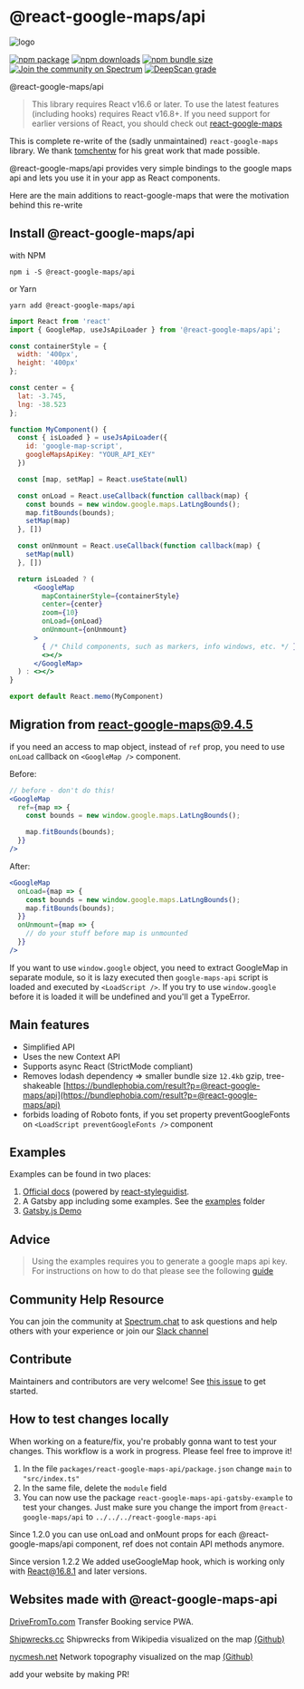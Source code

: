 # @react-google-maps/api

![logo](https://raw.githubusercontent.com/JustFly1984/react-google-maps-api/master/logo.png)

[![npm package](https://img.shields.io/npm/v/@react-google-maps/api)](https://www.npmjs.com/package/@react-google-maps/api)
[![npm downloads](https://img.shields.io/npm/dt/@react-google-maps/api)](https://www.npmjs.com/package/@react-google-maps/api)
[![npm bundle size](https://img.shields.io/bundlephobia/min/@react-google-maps/api)](https://www.npmjs.com/package/@react-google-maps/api)
[![Join the community on Spectrum](https://withspectrum.github.io/badge/badge.svg)](https://spectrum.chat/react-google-maps)
[![DeepScan grade](https://deepscan.io/api/teams/6449/projects/8455/branches/101268/badge/grade.svg)](https://deepscan.io/dashboard#view=project&tid=6449&pid=8455&bid=101268)

@react-google-maps/api

> This library requires React v16.6 or later. To use the latest features (including hooks) requires React v16.8+. If you need support for earlier versions of React, you should check out [react-google-maps](https://github.com/tomchentw/react-google-maps)

This is complete re-write of the (sadly unmaintained) `react-google-maps` library. We thank [tomchentw](https://github.com/tomchentw/) for his great work that made possible.

@react-google-maps/api provides very simple bindings to the google maps api and lets you use it in your app as React components.

Here are the main additions to react-google-maps that were the motivation behind this re-write

## Install @react-google-maps/api

with NPM

```#!/bin/bash
npm i -S @react-google-maps/api
```

or Yarn

```#!/bin/bash
yarn add @react-google-maps/api
```

```jsx
import React from 'react'
import { GoogleMap, useJsApiLoader } from '@react-google-maps/api';

const containerStyle = {
  width: '400px',
  height: '400px'
};

const center = {
  lat: -3.745,
  lng: -38.523
};

function MyComponent() {
  const { isLoaded } = useJsApiLoader({
    id: 'google-map-script',
    googleMapsApiKey: "YOUR_API_KEY"
  })

  const [map, setMap] = React.useState(null)

  const onLoad = React.useCallback(function callback(map) {
    const bounds = new window.google.maps.LatLngBounds();
    map.fitBounds(bounds);
    setMap(map)
  }, [])

  const onUnmount = React.useCallback(function callback(map) {
    setMap(null)
  }, [])

  return isLoaded ? (
      <GoogleMap
        mapContainerStyle={containerStyle}
        center={center}
        zoom={10}
        onLoad={onLoad}
        onUnmount={onUnmount}
      >
        { /* Child components, such as markers, info windows, etc. */ }
        <></>
      </GoogleMap>
  ) : <></>
}

export default React.memo(MyComponent)
```

## Migration from react-google-maps@9.4.5

if you need an access to map object, instead of `ref` prop, you need to use `onLoad` callback on `<GoogleMap />` component.

Before:

```jsx
// before - don't do this!
<GoogleMap
  ref={map => {
    const bounds = new window.google.maps.LatLngBounds();

    map.fitBounds(bounds);
  }}
/>
```

After:

```jsx
<GoogleMap
  onLoad={map => {
    const bounds = new window.google.maps.LatLngBounds();
    map.fitBounds(bounds);
  }}
  onUnmount={map => {
    // do your stuff before map is unmounted
  }}
/>
```

If you want to use `window.google` object, you need to extract GoogleMap in separate module, so it is lazy executed then `google-maps-api` script is loaded and executed by `<LoadScript />`. If you try to use `window.google` before it is loaded it will be undefined and you'll get a TypeError.

## Main features

- Simplified API
- Uses the new Context API
- Supports async React (StrictMode compliant)
- Removes lodash dependency =>
  smaller bundle size `12.4kb` gzip, tree-shakeable [https://bundlephobia.com/result?p=@react-google-maps/api](https://bundlephobia.com/result?p=@react-google-maps/api)
- forbids loading of Roboto fonts, if you set property preventGoogleFonts on `<LoadScript preventGoogleFonts />` component

## Examples

Examples can be found in two places:

1. [Official docs](https://react-google-maps-api-docs.netlify.app/) (powered by [react-styleguidist](https://github.com/styleguidist/react-styleguidist).
2. A Gatsby app including some examples. See the [examples](https://github.com/JustFly1984/react-google-maps-api/tree/master/packages/react-google-maps-api-gatsby-example/src/examples) folder
3. [Gatsby.js Demo](https://react-google-maps-api-gatsby-demo.netlify.app/)

## Advice

> Using the examples requires you to generate a google maps api key. For instructions on how to do that please see the following [guide](https://developers.google.com/maps/documentation/embed/get-api-key)

## Community Help Resource

You can join the community at [Spectrum.chat](https://spectrum.chat/react-google-maps) to ask questions and help others with your experience or join our [Slack channel](https://join.slack.com/t/react-google-maps-api/shared_invite/enQtODc5ODU1NTY5MzQ4LTBiNTYzZmY1YmVjYzJhZThkMGU0YzUwZjJkNGJmYjk4YjQyYjZhMDk2YThlZGEzNDc0M2RhNjBmMWE4ZTJiMjQ)

## Contribute

Maintainers and contributors are very welcome! See [this issue](https://github.com/JustFly1984/react-google-maps-api/issues/18) to get started.

## How to test changes locally

When working on a feature/fix, you're probably gonna want to test your changes. This workflow is a work in progress. Please feel free to improve it!

1. In the file `packages/react-google-maps-api/package.json` change `main` to `"src/index.ts"`
2. In the same file, delete the `module` field
3. You can now use the package `react-google-maps-api-gatsby-example` to test your changes. Just make sure you change the import from `@react-google-maps/api` to `../../../react-google-maps-api`

Since 1.2.0 you can use onLoad and onMount props for each @react-google-maps/api component, ref does not contain API methods anymore.

Since version 1.2.2 We added useGoogleMap hook, which is working only with React@16.8.1 and later versions.

## Websites made with @react-google-maps-api

[DriveFromTo.com](https://www.drivefromto.com/en) Transfer Booking service PWA.

[Shipwrecks.cc](https://shipwrecks.cc/) Shipwrecks from Wikipedia visualized on the map [(Github)](https://github.com/lauriharpf/shipwrecks)

[nycmesh.net](https://nycmesh.net) Network topography visualized on the map [(Github)](https://github.com/meshcenter/network-map)

add your website by making PR!
